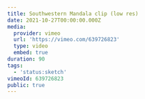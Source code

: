 ```yaml
---
title: Southwestern Mandala clip (low res)
date: 2021-10-27T00:00:00.000Z
media:
  provider: vimeo
  url: 'https://vimeo.com/639726823'
  type: video
  embed: true
duration: 90
tags:
  - 'status:sketch'
vimeoId: 639726823
public: true
---
```

<!-- Vimeo video: Southwestern Mandala clip (low res) -->
<!-- Duration: 1:30 -->
<!-- Created: 2021-10-27 -->

<ClientOnly>
  <WorkbookViewer />
</ClientOnly>

<script setup>
import WorkbookViewer from "../../.vitepress/theme/components/workbook/WorkbookViewer.vue";
</script>
